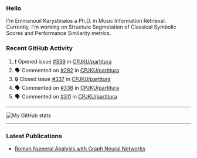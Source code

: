 ### Hello

I'm Emmanouil Karystinaios a Ph.D. in Music Information Retrieval.
Currently, I'm working on Structure Segmetation of Classical Symbolic Scores and Performance Similarity metrics.


### Recent GitHub Activity
  
<!--START_SECTION:activity-->
1. ❗ Opened issue [#339](https://github.com/CPJKU/partitura/issues/339) in [CPJKU/partitura](https://github.com/CPJKU/partitura)
2. 🗣 Commented on [#292](https://github.com/CPJKU/partitura/issues/292#issuecomment-1874638473) in [CPJKU/partitura](https://github.com/CPJKU/partitura)
3. 🔒 Closed issue [#337](https://github.com/CPJKU/partitura/issues/337) in [CPJKU/partitura](https://github.com/CPJKU/partitura)
4. 🗣 Commented on [#338](https://github.com/CPJKU/partitura/pull/338#issuecomment-1845016629) in [CPJKU/partitura](https://github.com/CPJKU/partitura)
5. 🗣 Commented on [#311](https://github.com/CPJKU/partitura/issues/311#issuecomment-1833573673) in [CPJKU/partitura](https://github.com/CPJKU/partitura)
<!--END_SECTION:activity-->

---

![My GitHub stats](https://github-readme-stats.vercel.app/api?username=manoskary&show_icons=true&theme=radical)


<!--
**manoskary/manoskary** is a ✨ _special_ ✨ repository because its `README.md` (this file) appears on your GitHub profile.

Here are some ideas to get you started:

- 🔭 I’m currently working on ...
- 🌱 I’m currently learning ...
- 👯 I’m looking to collaborate on ...
- 🤔 I’m looking for help with ...
- 💬 Ask me about ...
- 📫 How to reach me: ...
- 😄 Pronouns: ...
- ⚡ Fun fact: ...
-->

---

### Latest Publications

<!-- BLOG-POST-LIST:START -->
- [Roman Numeral Analysis with Graph Neural Networks](https://towardsdatascience.com/roman-numeral-analysis-with-graph-neural-networks-4d6140cd4c0b?source=rss-9d63e988ed0c------2)
<!-- BLOG-POST-LIST:END -->

